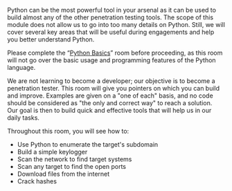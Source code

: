 Python can be the most powerful tool in your arsenal as it can be used to build almost any of the other penetration testing tools. The scope of this module does not allow us to go into too many details on Python. Still, we will cover several key areas that will be useful during engagements and help you better understand Python.  
  
Please complete the “[Python Basics](https://tryhackme.com/room/pythonbasics)” room before proceeding, as this room will not go over the basic usage and programming features of the Python language.

We are not learning to become a developer; our objective is to become a penetration tester. This room will give you pointers on which you can build and improve. Examples are given on a "one of each" basis, and no code should be considered as "the only and correct way" to reach a solution.  Our goal is then to build quick and effective tools that will help us in our daily tasks.

Throughout this room, you will see how to:

- Use Python to enumerate the target's subdomain
- Build a simple keylogger
- Scan the network to find target systems
- Scan any target to find the open ports
- Download files from the internet
- Crack hashes